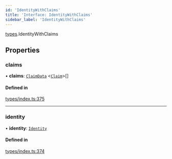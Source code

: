 ```yaml
---
id: 'IdentityWithClaims'
title: 'Interface: IdentityWithClaims'
sidebar_label: 'IdentityWithClaims'
---
```


[types](../../../modules/Types/Types.md).IdentityWithClaims

## Properties

### claims

• **claims**: [`ClaimData`](../ClaimData/ClaimData.md) \<[`Claim`](../../../modules/Types/Types.md#claim)\>[]

#### Defined in

[types/index.ts:375](https://github.com/PolymeshAssociation/polymesh-sdk/blob/95e180d28/src/types/index.ts#L375)

---

### identity

• **identity**: [`Identity`](../../../classes/API/Entities/Identity/Identity.md)

#### Defined in

[types/index.ts:374](https://github.com/PolymeshAssociation/polymesh-sdk/blob/95e180d28/src/types/index.ts#L374)
